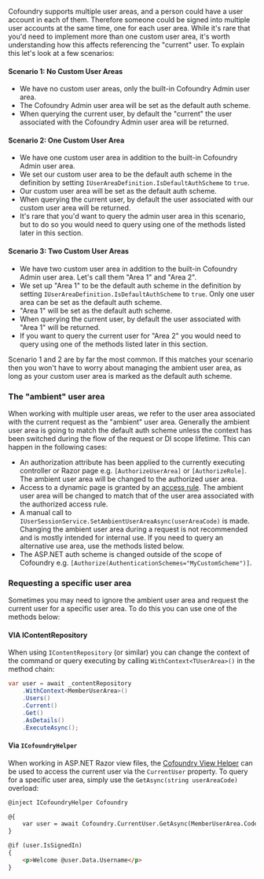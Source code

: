 Cofoundry supports multiple user areas, and a person could have a user account in each of them. Therefore someone could be signed into multiple user accounts at the same time, one for each user area. While it's rare that you'd need to implement more than one custom user area, it's worth understanding how this affects referencing the "current" user. To explain this let's look at a few scenarios:

#### Scenario 1: No Custom User Areas

- We have no custom user areas, only the built-in Cofoundry Admin user area. 
- The Cofoundry Admin user area will be set as the default auth scheme.
- When querying the current user, by default the "current" the user associated with the Cofoundry Admin user area will be returned.

#### Scenario 2: One Custom User Area

- We have one custom user area in addition to the built-in Cofoundry Admin user area.
- We set our custom user area to be the default auth scheme in the definition by setting `IUserAreaDefinition.IsDefaultAuthScheme` to `true`.
- Our custom user area will be set as the default auth scheme.
- When querying the current user, by default the user associated with our custom user area will be returned.
- It's rare that you'd want to query the admin user area in this scenario, but to do so you would need to query using one of the methods listed later in this section.

#### Scenario 3: Two Custom User Areas

- We have two custom user area in addition to the built-in Cofoundry Admin user area. Let's call them "Area 1" and "Area 2".
- We set up "Area 1" to be the default auth scheme in the definition by setting `IUserAreaDefinition.IsDefaultAuthScheme` to `true`. Only one user area can be set as the default auth scheme.
- "Area 1" will be set as the default auth scheme.
- When querying the current user, by default the user associated with "Area 1" will be returned.
- If you want to query the current user for "Area 2" you would need to query using one of the methods listed later in this section.

Scenario 1 and 2 are by far the most common. If this matches your scenario then you won't have to worry about managing the ambient user area, as long as your custom user area is marked as the default auth scheme.

### The "ambient" user area

When working with multiple user areas, we refer to the user area associated with the current request as the "ambient" user area. Generally the ambient user area is going to match the default auth scheme unless the context has been switched during the flow of the request or DI scope lifetime. This can happen in the following cases:

- An authorization attribute has been applied to the currently executing controller or Razor page e.g. `[AuthorizeUserArea]` or `[AuthorizeRole]`. The ambient user area will be changed to the authorized user area.
- Access to a dynamic page is granted by an [access rule](/user-areas/controlling-access). The ambient user area will be changed to match that of the user area associated with the authorized access rule.
- A manual call to `IUserSessionService.SetAmbientUserAreaAsync(userAreaCode)` is made. Changing the ambient user area during a request is not recommended and is mostly intended for internal use. If you need to query an alternative use area, use the methods listed below.
- The ASP.NET auth scheme is changed outside of the scope of Cofoundry e.g. `[Authorize(AuthenticationSchemes="MyCustomScheme")]`.

### Requesting a specific user area

Sometimes you may need to ignore the ambient user area and request the current user for a specific user area. To do this you can use one of the methods below:

#### VIA IContentRepository

When using `IContentRepository` (or similar) you can change the context of the command or query executing by calling `WithContext<TUserArea>()` in the method chain:

```csharp
var user = await _contentRepository
    .WithContext<MemberUserArea>()
    .Users()
    .Current()
    .Get()
    .AsDetails()
    .ExecuteAsync();
```

####  Via `ICofoundryHelper`

When working in ASP.NET Razor view files, the [Cofoundry View Helper](/content-management/cofoundry-view-helper) can be used to access the current user via the `CurrentUser` property. To query for a specific user area, simply use the `GetAsync(string userAreaCode)` overload:

```html
@inject ICofoundryHelper Cofoundry

@{
    var user = await Cofoundry.CurrentUser.GetAsync(MemberUserArea.Code);
}

@if (user.IsSignedIn)
{
    <p>Welcome @user.Data.Username</p>
}
```